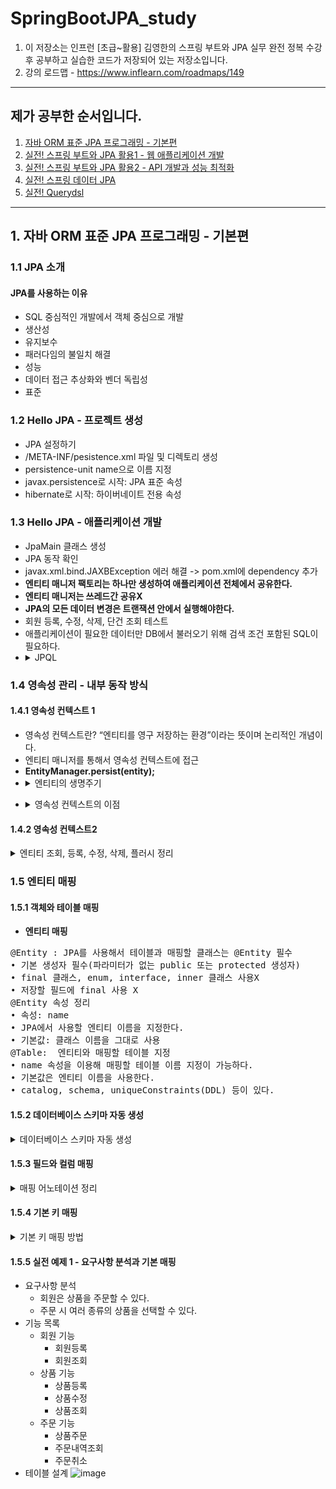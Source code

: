 # SpringBootJPA_study
1. 이 저장소는 인프런 [초급~활용] 김영한의 스프링 부트와 JPA 실무 완전 정복 수강 후 공부하고 실습한 코드가 저장되어 있는 저장소입니다.
2. 강의 로드맵 - https://www.inflearn.com/roadmaps/149
*****
## 제가 공부한 순서입니다.
1. [자바 ORM 표준 JPA 프로그래밍 - 기본편](https://www.inflearn.com/course/ORM-JPA-Basic)
2. [실전! 스프링 부트와 JPA 활용1 - 웹 애플리케이션 개발](https://www.inflearn.com/course/%EC%8A%A4%ED%94%84%EB%A7%81%EB%B6%80%ED%8A%B8-JPA-%ED%99%9C%EC%9A%A9-1)
3. [실전! 스프링 부트와 JPA 활용2 - API 개발과 성능 최적화](https://www.inflearn.com/course/%EC%8A%A4%ED%94%84%EB%A7%81%EB%B6%80%ED%8A%B8-JPA-API%EA%B0%9C%EB%B0%9C-%EC%84%B1%EB%8A%A5%EC%B5%9C%EC%A0%81%ED%99%94)
4. [실전! 스프링 데이터 JPA](https://www.inflearn.com/course/%EC%8A%A4%ED%94%84%EB%A7%81-%EB%8D%B0%EC%9D%B4%ED%84%B0-JPA-%EC%8B%A4%EC%A0%84)
5. [실전! Querydsl](https://www.inflearn.com/course/Querydsl-%EC%8B%A4%EC%A0%84)
*****
## 1. 자바 ORM 표준 JPA 프로그래밍 - 기본편
### 1.1 JPA 소개
#### JPA를 사용하는 이유
- SQL 중심적인 개발에서 객체 중심으로 개발
- 생산성
- 유지보수
- 패러다임의 불일치 해결
- 성능
- 데이터 접근 추상화와 벤더 독립성
- 표준
### 1.2 Hello JPA - 프로젝트 생성
- JPA 설정하기
- /META-INF/pesistence.xml 파일 및 디렉토리 생성
- persistence-unit name으로 이름 지정
- javax.persistence로 시작: JPA 표준 속성
- hibernate로 시작: 하이버네이트 전용 속성
### 1.3 Hello JPA - 애플리케이션 개발
- JpaMain 클래스 생성
- JPA 동작 확인
- javax.xml.bind.JAXBException 에러 해결 -> pom.xml에 dependency 추가
- **엔티티 매니저 팩토리는 하나만 생성하여 애플리케이션 전체에서 공유한다.**
- **엔티티 매니저는 쓰레드간 공유X**
- **JPA의 모든 데이터 변경은 트랜잭션 안에서 실행해야한다.**
- 회원 등록, 수정, 삭제, 단건 조회 테스트
- 애플리케이션이 필요한 데이터만 DB에서 불러오기 위해 검색 조건 포함된 SQL이 필요하다.
- <details><summary>JPQL</summary>
  - JPA를 사용하면 엔티티 객체를 중심으로 개발한다.<br>
  - SQL과 문법 유사, SELECT, FROM, WHERE, GROUP BY, HAVING, JOIN 지원<br>
  - JPQL은 엔티티 객체를 대상으로 쿼리<br>
  - SQL은 데이터베이스 테이블을 대상으로 쿼리
  - 테이블이 아닌 객체를 대상으로 검색하는 객체 지향 쿼리
</details>

### 1.4 영속성 관리 - 내부 동작 방식
#### 1.4.1 영속성 컨텍스트 1
- 영속성 컨텍스트란? “엔티티를 영구 저장하는 환경”이라는 뜻이며 논리적인 개념이다.
- 엔티티 매니저를 통해서 영속성 컨텍스트에 접근
- **EntityManager.persist(entity);**
- <details><summary>엔티티의 생명주기</summary>
  - 비영속 (new/transient) -> 영속성 컨텍스트와 전혀 관계가 없는 새로운 상태<br>
  - 영속 (managed) -> 영속성 컨텍스트에 관리되는 상태 <br>
  - 준영속 (detached) -> 영속성 컨텍스트에 저장되었다가 분리된 상태<br>
  - 삭제 (removed) -> 삭제된 상태 
</details>

- <details><summary>영속성 컨텍스트의 이점</summary>
  - 1차 캐시<br>
  - 동일성(identity) 보장<br>
  - 트랜잭션을 지원하는 쓰기 지연<br>
  - 변경 감지(Dirty Checking)<br>
  - 지연 로딩(Lazy Loading)
</details>

#### 1.4.2 영속성 컨텍스트2
<details><summary>엔티티 조회, 등록, 수정, 삭제, 플러시 정리</summary>

- **엔티티 조회, 1차 캐시**
<pre>
//엔티티를 생성한 상태(비영속) 
Member member = new Member(); 
member.setId("member1"); 
member.setUsername("회원1");
//엔티티를 영속 
em.persist(member);
</pre>
- **1차 캐시에서 조회**
<pre>
Member member = new Member();
member.setId("member1");
member.setUsername("회원1");
//1차 캐시에 저장됨
em.persist(member);
//1차 캐시에서 조회
Member findMember = em.find(Member.class, "member1");
</pre>
- **데이터베이스에서 조회, 영속 엔티티의 동일성 보장**
<pre>
Member findMember2 = em.find(Member.class, "member2");
//영속 엔티티의 동일성 보장
Member a = em.find(Member.class, "member1"); 
Member b = em.find(Member.class, "member1");
//아래 코드 실행 시 true로 반환된다.
System.out.println(a == b); 
</pre>
- **엔티티 등록 -> 트랜잭션을 지원하는 쓰기 지연**
<pre>
//영속
Member member1 = new Member(150L,"A");
Member member2 = new Member(160L,"B");
em.persist(member1);
em.persist(member2);
System.out.println("=================");
//커밋하는 순간 데이터베이스에 INSERT SQL을 보낸다.
tx.commit();
</pre>
- **엔티티 수정 - 변경 감지**
<pre>
//엔티티 수정 - 변경 감지
Member member = em.find(Member.class,150L);
//데이터 변경 후 persist 호출할 필요 없다.
member.setName("Modify Name");
//순서: 1. flush -> 2. 엔티티와 스냅샷 비교 -> 3. UPDATE SQL 생성 -> 4. flush -> 5. commit
</pre>
- **플러시**
  - 영속성 컨텍스트를 플러시 하는 방법
  - em.flush() -> 직접 호출
  - 트랜잭션 커밋 -> 플러시 자동 호출
  - JPQL 쿼리 실행 -> 플러시 자동 호출

- **준영속 상태**
  - 준영속 -> 영속 상태의 엔티티가 영속성 컨텍스트에서 분리(detached)
  - em.detach(member); -> 특정 엔티티만 준영속 상태로 전환
  - em.clear(); -> 영속성 컨텍스트를 완전히 초기화

- **엔티티 삭제**
</details>

### 1.5 엔티티 매핑
#### 1.5.1 객체와 테이블 매핑
- **엔티티 매핑**
<pre>
@Entity : JPA를 사용해서 테이블과 매핑할 클래스는 @Entity 필수
• 기본 생성자 필수(파라미터가 없는 public 또는 protected 생성자) 
• final 클래스, enum, interface, inner 클래스 사용X 
• 저장할 필드에 final 사용 X
@Entity 속성 정리
• 속성: name
• JPA에서 사용할 엔티티 이름을 지정한다.
• 기본값: 클래스 이름을 그대로 사용
@Table:  엔티티와 매핑할 테이블 지정
• name 속성을 이용해 매핑할 테이블 이름 지정이 가능하다.
• 기본값은 엔티티 이름을 사용한다.
• catalog, schema, uniqueConstraints(DDL) 등이 있다.
</pre>

#### 1.5.2 데이터베이스 스키마 자동 생성

<details><summary>데이터베이스 스키마 자동 생성</summary>

  - DDL을 애플리케이션 실행 시점에 자동 생성
  - 테이블 중심 -> 객체 중심
  - 데이터베이스 방언을 활용해서 데이터베이스에 맞는 적절한 DDL 생성(DDL은 개발 장비에서만 사용)
  - 속성
    - create: 기존 테이블 삭제 후 다시 생성(DROP + CREATE TABLE)
    - create-drop: create와 같으나 종료시점에 테이블 DROP 시킨다.
    - update: 변경분만 반영(운영DB에 사용하면 안된다.)
    - validate: 엔티티와 테이블이 정상 매핑되었는지 체크
    - none: 사용하지 않음
  - **주의!!! -> 운영 장비에는 절대 create, create-drop, update 사용하면 안된다.**
    - 개발 초기 단계 -> create 또는 update
    - 테스트 서버 -> update 또는 validate
    - 스테이징, 운영 서버 -> validate 또는 none
  - DDL 생성 기능
    - 런타임 영향을 주지 않고 단순 DDL 생성에 영향 준다.
</details>

#### 1.5.3 필드와 컬럼 매핑

<details><summary>매핑 어노테이션 정리</summary>

<pre>
• @Column: 컬럼 매핑
• @Temporal: 날짜 타입 매핑
• @Enumerated: enum 타입 매핑
• @Lob: BLOB, CLOB 매핑
• @Transient: 특정 필드를 컬럼에 매핑하지 않음(매핑 무시)
</pre>
- @Column
<pre>
• name: 필드와 매핑할 테이블의 컬럼 이름(기본값은 객체의 필드 이름이다.)
• insertable, updatable: 등록, 변경 가능 여부
• nullable: null값 허용 여부를 설정, false로 설정 시 DDL 생성 시 not null 제약조건 붙음
• unique: @Table의 uniqueConstraints와 같지만 간단하게 유니크 제약조건 시 사용
• columnDefinition: 데이터베이스 컬럼 정보를 직접 줄 수 있다.( 예시: varchar(100) default 'EMPTY')
• length: 문자 길이 제약조건, String 타입에 사용한다.
• precision, scale: BigDecimal 타입에서 사용한다.
</pre>
- @Enumerated: 자바 enum 타입을 매핑할 떄 사용한다. -> ORDINAL 사용X
<pre>
속성 value
• EnumType.ORDINAL: enum 순서를 데이터베이스에 저장
• EnumType.STRING: enum 이름을 데이터베이스에 저장
기본값: • EnumType.ORDINAL: enum 순서를 데이터베이스에 저장
• EnumType.STRING: enum 이름을 데이터베이스에 저장
</pre>
- @Temporal: 날짜 타입(Date, Calendar)을 매핑할 때 사용
- @Lob: 데이터베이스 BLOB, CLOB 타입과 매핑
<pre>
• @Lob에는 지정할 수 있는 속성이 없다. 
• 매핑하는 필드 타입이 문자면 CLOB 매핑, 나머지는 BLOB 매핑
</pre>

</details>

#### 1.5.4 기본 키 매핑

<details><summary>기본 키 매핑 방법</summary>
<pre>
• 직접 할당: @Id만 사용
• 자동 생성(@GeneratedValue) 
   • IDENTITY: 데이터베이스에 위임, MYSQL 
     • JPA는 보통 트랜잭션 커밋 시점에 INSERT SQL 실행
     • IDENTITY 전략은 em.persist() 시점에 즉시 INSERT SQL 실행하고 DB에서 식별자를 조회
   • SEQUENCE: 데이터베이스 시퀀스 오브젝트 사용, ORACLE 
     • @SequenceGenerator 필요
   • TABLE: 키 생성용 테이블 사용, 모든 DB에서 사용
     • @TableGenerator 필요
     • 장점: 모든 데이터베이스에 적용 가능
     • 단점: 성능
• 권장하는 식별자 전략
   • 기본 키 제약 조건: null 아님, 유일, 변하면 안된다.
   • 미래까지 이 조건을 만족하는 자연키는 찾기 어렵다. 대리키(비지니스와 상관없는)를 사용하자. 
   • 예를 들어 주민등록번호도 기본 키로 적절하기 않다. 
   • 권장: Long형 + 대체키 + 키 생성전략 사용
</pre>

</details>

#### 1.5.5 실전 예제 1 - 요구사항 분석과 기본 매핑
- 요구사항 분석
  - 회원은 상품을 주문할 수 있다. 
  - 주문 시 여러 종류의 상품을 선택할 수 있다.
- 기능 목록
  - 회원 기능
    - 회원등록
    - 회원조회
  - 상품 기능
    - 상품등록
    - 상품수정
    - 상품조회
  - 주문 기능
    - 상품주문
    - 주문내역조회
    - 주문취소
- 테이블 설계
![image](https://user-images.githubusercontent.com/64995062/150982057-82f372d8-8ab7-4e4a-aff6-a01648254375.png)
